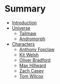 # Summary

- [Introduction](./intro.md)
- [Universe](./universe/README.md)
  - [Tailmaw](./universe/tailmaw.md)
  - [Andromorph](./universe/andromorph.md)
  <!-- - [Androids](./universe/androids.md) -->
- [Characters](./characters/README.md)
  - [Anthony Foxclaw](./characters/anthony.md)
  - [Kit Welsh](./characters/kit.md)
  - [Oliver Bradford](./characters/oliver.md)
  <!-- - [Felix Cornell](./characters/felix.md)
  - [Savelli Cornell](./characters/savelli.md) -->
  - [Max Hillward](./characters/max.md)
  - [Zach Casey](./characters/zach.md)
  - [Tom Wilcox](./characters/tom.md)